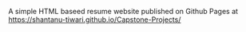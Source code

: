 A simple HTML baseed resume website published on Github Pages at https://shantanu-tiwari.github.io/Capstone-Projects/
